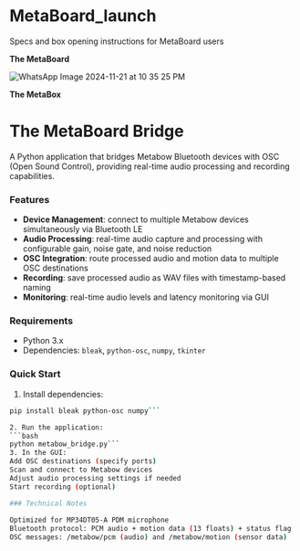 # MetaBoard_launch
Specs and box opening instructions for MetaBoard users


**The MetaBoard**

![WhatsApp Image 2024-11-21 at 10 35 25 PM](https://github.com/user-attachments/assets/1c10d5c2-fe00-4740-94f0-c228e55fa3ba)


**The MetaBox**

# The MetaBoard Bridge

A Python application that bridges Metabow Bluetooth devices with OSC (Open Sound Control), providing real-time audio processing and recording capabilities.

###  Features

- **Device Management**: connect to multiple Metabow devices simultaneously via Bluetooth LE
- **Audio Processing**: real-time audio capture and processing with configurable gain, noise gate, and noise reduction
- **OSC Integration**: route processed audio and motion data to multiple OSC destinations
- **Recording**: save processed audio as WAV files with timestamp-based naming
- **Monitoring**: real-time audio levels and latency monitoring via GUI

### Requirements

- Python 3.x
- Dependencies: `bleak`, `python-osc`, `numpy`, `tkinter`

### Quick Start

1. Install dependencies:
```bash
pip install bleak python-osc numpy```

2. Run the application:
```bash
python metabow_bridge.py```
3. In the GUI:
Add OSC destinations (specify ports)
Scan and connect to Metabow devices
Adjust audio processing settings if needed
Start recording (optional)

### Technical Notes 
 
Optimized for MP34DT05-A PDM microphone
Bluetooth protocol: PCM audio + motion data (13 floats) + status flag
OSC messages: /metabow/pcm (audio) and /metabow/motion (sensor data)



